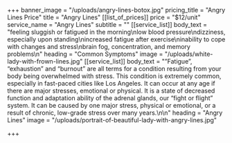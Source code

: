 +++
banner_image = "/uploads/angry-lines-botox.jpg"
pricing_title = "Angry Lines Price"
title = "Angry Lines"
[[list_of_prices]]
price = "$12/unit"
service_name = "Angry Lines"
subtitle = ""
[[service_list]]
body_text = "feeling sluggish or fatigued in the morning\nlow blood pressure\ndizziness, especially upon standing\nincreased fatigue after exercise\ninability to cope with changes and stress\nbrain fog, concentration, and memory problems\n"
heading = "Common Symptoms"
image = "/uploads/white-lady-with-frown-lines.jpg"
[[service_list]]
body_text = "”Fatigue”, “exhaustion” and “burnout” are all terms for a condition resulting from your body being overwhelmed with stress. This condition is extremely common, especially in fast-paced cities like Los Angeles. It can occur at any age if there are major stresses, emotional or physical. It is a state of decreased function and adaptation ability of the adrenal glands, our “fight or flight” system. It can be caused by one major stress, physical or emotional, or a result of chronic, low-grade stress over many years.\n\n"
heading = "Angry Lines"
image = "/uploads/portrait-of-beautiful-lady-with-angry-lines.jpg"

+++
